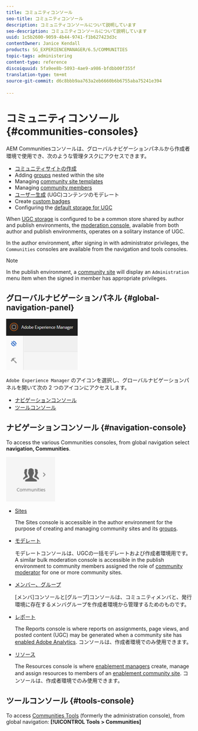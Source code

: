 ```yaml
---
title: コミュニティコンソール
seo-title: コミュニティコンソール
description: コミュニティコンソールについて説明しています
seo-description: コミュニティコンソールについて説明しています
uuid: 1c5b2600-9059-4b44-9741-f1b627423d3c
contentOwner: Janice Kendall
products: SG_EXPERIENCEMANAGER/6.5/COMMUNITIES
topic-tags: administering
content-type: reference
discoiquuid: 5fa9ee8b-5893-4ae9-a986-bfdbb00f355f
translation-type: tm+mt
source-git-commit: d6c8bbb9aa763a2eb6660b6b6755aba75241e394

---
```



# コミュニティコンソール {#communities-consoles}

AEM Communitiesコンソールは、グローバルナビゲーションパネルから作成者環境で使用でき、次のような管理タスクにアクセスできます。

* [コミュニティサイトの作成](sites-console.md)
* Adding [groups](groups.md) nested within the site
* Managing [community site templates](sites.md)
* Managing [community members](members.md)
* [ユーザー生成](moderate-ugc.md) (UGC)コンテンツのモデレート
* Create [custom badges](badges.md)
* Configuring the [default storage for UGC](srp-config.md)

When [UGC storage](working-with-srp.md) is configured to be a common store shared by author and publish environments, the [moderation console](moderation.md), available from both author and publish environments, operates on a solitary instance of UGC.

In the author environment, after signing in with administrator privileges, the `Communities` consoles are available from the navigation and tools consoles.

>[!NOTE]
>
>In the publish environment, a [community site](sites-console.md) will display an `Administration` menu item when the signed in member has appropriate privileges.

## グローバルナビゲーションパネル {#global-navigation-panel}

![chlimage_1-91](assets/chlimage_1-91.png)

`Adobe Experience Manager` のアイコンを選択し、グローバルナビゲーションパネルを開いて次の 2 つのアイコンにアクセスします。

* [ナビゲーションコンソール](#navigation-console)
* [ツールコンソール](tools.md)

## ナビゲーションコンソール {#navigation-console}

To access the various Communities consoles, from global navigation select **navigation, Communities**.

![chlimage_1-92](assets/chlimage_1-92.png)

* [Sites](sites-console.md)

   The Sites console is accessible in the author environment for the purpose of creating and managing community sites and its [groups](groups.md).

* [モデレート](moderation.md)

   モデレートコンソールは、UGCの一括モデレートおよび作成者環境用です。 A similar bulk moderation console is accessible in the publish environment to community members assigned the role of [community moderator](users.md#publishenvironmentusersandgroups) for one or more community sites.

* [メンバー、グループ](members.md)

   [メンバ]コンソールと[グループ]コンソールは、コミュニティメンバと、発行環境に存在するメンバグループを作成者環境から管理するためのものです。

* [レポート](reports.md)

   The Reports console is where reports on assignments, page views, and posted content (UGC) may be generated when a community site has [enabled Adobe Analytics](sites-console.md#analytics). コンソールは、作成者環境でのみ使用できます。

* [リソース](resources.md)

   The Resources console is where [enablement managers](enablement.md#communitymanagers) create, manage and assign resources to members of an [enablement community site](overview.md#enablement-community). コンソールは、作成者環境でのみ使用できます。

## ツールコンソール {#tools-console}

To access [Communities Tools](tools.md) (formerly the administration console), from global navigation: **[!UICONTROL Tools > Communities]**
